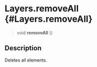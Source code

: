 Layers.removeAll {#Layers.removeAll}
================

> void **removeAll** ()

Description
-----------

Deletes all elements.
